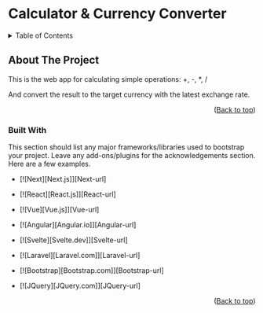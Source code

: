 <a name="readme-top"></a>

# Calculator & Currency Converter
<details>
<summary>Table of Contents</summary>
<ol>
<li>
<a href="#about-the-project">About The Project</a>
<ul>
<li>
<a href="#built-with">Built With</a>
</li>
<li>
<a href="#getting-started">Getting Started</a>
<ul>
<li><a href="#prerequisites">Prerequisites</a></li>
<li><a href="#installation">Installation</a></li>
</ul>
</li>
<li><a href="#usag">Usage</a></li>
<li><a href="#roadmap">Roadmap</a></li>
<li><a href="#contributing">Contributing</a></li>
<li><a href="#license">License</a></li>
<li><a href="#contact">Contact</a></li>
<li><a href="#acknowledgments">Acknowledgments</a></li>
</ul>
</li>
</ol>
</details>

## About The Project
This is the web app for calculating simple operations: +, -, *, /

And convert the result to the target currency with the latest exchange rate.
<p align="right">(<a href="#readme-top">Back to top</a>)</p>


### Built With



This section should list any major frameworks/libraries used to bootstrap your project. Leave any add-ons/plugins for the acknowledgements section. Here are a few examples.



* [![Next][Next.js]][Next-url]

* [![React][React.js]][React-url]

* [![Vue][Vue.js]][Vue-url]

* [![Angular][Angular.io]][Angular-url]

* [![Svelte][Svelte.dev]][Svelte-url]

* [![Laravel][Laravel.com]][Laravel-url]

* [![Bootstrap][Bootstrap.com]][Bootstrap-url]

* [![JQuery][JQuery.com]][JQuery-url]



<p align="right">(<a href="#readme-top">Back to top</a>)</p>